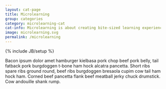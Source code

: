```yaml
---
layout: cat-page
title: Microlearning
group: categories
category: microlearning-cat
cat-info: Microlearning is about creating bite-sized learning experiences that can be easily consumed by users on the go, while still effectively creating change. Learn more about the various considerations of creating effective microlearning objects and implementing microlearning as a part of you design toolset.
image: microlearning.svg
permalink: /microlearning
---
```

{% include JB/setup %}

Bacon ipsum dolor amet hamburger kielbasa pork chop beef pork belly, tail fatback pork burgdoggen t-bone ham hock alcatra pancetta. Short ribs spare ribs ground round, beef ribs burgdoggen bresaola cupim cow tail ham hock ham. Corned beef pancetta flank beef meatball jerky chuck drumstick. Cow andouille shank rump.
